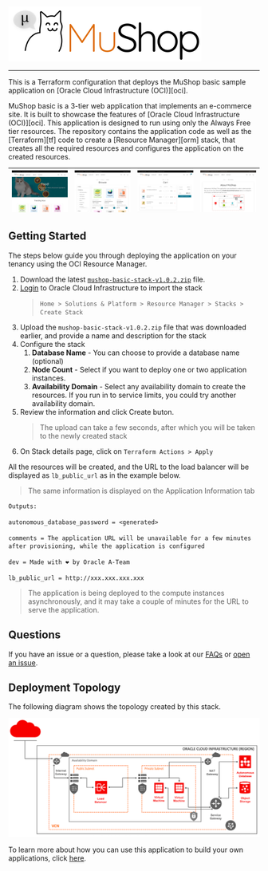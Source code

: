 ![MuShop Logo](./images/logo.png)

---

This is a Terraform configuration that deploys the MuShop basic sample application on [Oracle Cloud Infrastructure (OCI)][oci]. 

MuShop basic is a 3-tier web application that implements an e-commerce site. It is built to showcase the features of [Oracle Cloud Infrastructure (OCI)][oci]. This application is designed to run using only the Always Free tier resources. 
The repository contains the application code as well as the [Terraform][tf] code to create a [Resource Manager][orm] stack, 
that creates all the required resources and configures the application on the created resources.

| ![home](./images/screenshot/mushop.home.png) | ![browse](./images/screenshot/mushop.browse.png) | ![cart](./images/screenshot/mushop.cart.png) | ![about](./images/screenshot/mushop.about.png) |
|---|---|---|---|

## Getting Started

The steps below guide you through deploying the application on your tenancy using the OCI Resource Manager.

1. Download the latest [`mushop-basic-stack-v1.0.2.zip`](../../releases/download/v1.0.2/mushop-basic-stack-v1.0.2.zip) file.
2. [Login](https://console.us-ashburn-1.oraclecloud.com/resourcemanager/stacks/create) to Oracle Cloud Infrastructure to import the stack
    > `Home > Solutions & Platform > Resource Manager > Stacks > Create Stack`
3. Upload the `mushop-basic-stack-v1.0.2.zip` file that was downloaded earlier, and provide a name and description for the stack
4. Configure the stack
   1. **Database Name** - You can choose to provide a database name (optional)
   2. **Node Count** - Select if you want to deploy one or two application instances.
   3. **Availability Domain**  - Select any availability domain to create the resources. If you run in to service limits, you could try another availability domain.
5. Review the information and click Create buton. 
   > The upload can take a few seconds, after which you will be taken to the newly created stack
6. On Stack details page, click on `Terraform Actions > Apply`

All the resources will be created, and the URL to the load balancer will be displayed as `lb_public_url` as in the example below.
> The same information is displayed on the Application Information tab

```text
Outputs:

autonomous_database_password = <generated>

comments = The application URL will be unavailable for a few minutes after provisioning, while the application is configured

dev = Made with ❤ by Oracle A-Team

lb_public_url = http://xxx.xxx.xxx.xxx 
```

> The application is being deployed to the compute instances asynchronously, and it may take a couple of minutes for the URL to serve the application.

## Questions

If you have an issue or a question, please take a look at our [FAQs](./deploy/basic/FAQs.md) or [open an issue](https://github.com/oracle/oci-quickstart-cloudnative/issues/new).

## Deployment Topology

The following diagram shows the topology created by this stack.

![MuShop Basic Infra](./images/basic/00-Topology.png)

To learn more about how you can use this application to build your own applications, click [here](./deploy/basic/README.md).
